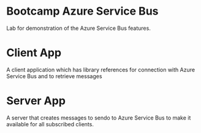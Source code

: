 # Bootcamp Azure Service Bus
Lab for demonstration of the Azure Service Bus features. 

# Client App
A client application which has library references for connection with Azure Service Bus and to retrieve messages
 
# Server App
A server that creates messages to sendo to Azure Service Bus to make it available for all subscribed clients.
